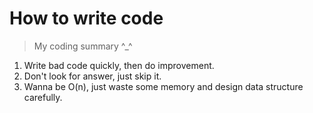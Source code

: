 # How to write code
> My coding summary ^_^

1. Write bad code quickly, then do improvement.  
2. Don't look for answer, just skip it.  
3. Wanna be O(n), just waste some memory and design data structure carefully.
